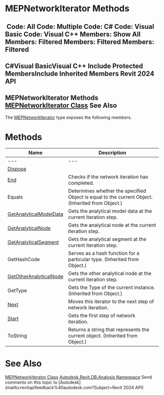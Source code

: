 # MEPNetworkIterator Methods

﻿
 Code: All Code: Multiple Code: C# Code: Visual Basic Code: Visual C++  Members: Show All Members: Filtered Members: Filtered Members: Filtered   
---  
C#Visual BasicVisual C++
Include Protected MembersInclude Inherited Members
Revit 2024 API  
---  
MEPNetworkIterator Methods  
[MEPNetworkIterator Class](ef919819-8e7e-7729-5994-096e56dfe420.md "MEPNetworkIterator Class") See Also  
---  
The [MEPNetworkIterator](ef919819-8e7e-7729-5994-096e56dfe420.md "MEPNetworkIterator Class") type exposes the following members.
# Methods
| Name | Description |
| --- | --- |
| --- | --- | --- |
| [Dispose](ac49907d-059e-da05-be6b-1ac0d2d76c02.md "Dispose Method") |
| [End](fe010c03-172a-180d-6015-f412e2e390c9.md "End Method") | Checks if the network iteration has completed. |
| Equals | Determines whether the specified Object is equal to the current Object. (Inherited from Object.) |
| [GetAnalyticalModelData](4c492289-beea-37b3-77c6-d27a5b389c6c.md "GetAnalyticalModelData Method") | Gets the analytical model data at the current iteration step. |
| [GetAnalyticalNode](17b6fe15-2ebd-9f43-bc97-7b5948f9f4a3.md "GetAnalyticalNode Method") | Gets the analytical node at the current iteration step. |
| [GetAnalyticalSegment](a36b0175-dd17-c1b0-99ea-542c476e832f.md "GetAnalyticalSegment Method") | Gets the analytical segment at the current iteration step. |
| GetHashCode | Serves as a hash function for a particular type.  (Inherited from Object.) |
| [GetOtherAnalyticalNode](7124c822-5a6b-eb5d-3db0-20ff041f39e5.md "GetOtherAnalyticalNode Method") | Gets the other analytical node at the current iteration step. |
| GetType | Gets the Type of the current instance. (Inherited from Object.) |
| [Next](6441aee0-7463-057a-4442-8291b63c75ce.md "Next Method") | Moves this iterator to the next step of network iteration. |
| [Start](35f6219c-2d2d-0f5c-6b76-bc9d625d8867.md "Start Method") | Gets the first step of network iteration. |
| ToString | Returns a string that represents the current object. (Inherited from Object.) |

# See Also
[MEPNetworkIterator Class](ef919819-8e7e-7729-5994-096e56dfe420.md "MEPNetworkIterator Class")
[Autodesk.Revit.DB.Analysis Namespace](958e2e12-587d-f188-5d7b-f13d7dbfdf48.md "Autodesk.Revit.DB.Analysis Namespace")
Send comments on this topic to [Autodesk](mailto:revitapifeedback%40autodesk.com?Subject=Revit 2024 API)